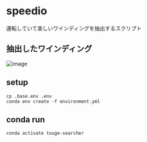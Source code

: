 # speedio
運転していて楽しいワインディングを抽出するスクリプト

## 抽出したワインディング
![image](https://github.com/ritogk/speedio/assets/72111956/9c29dc11-b058-4f5f-8ffa-31d3857a792d)


## setup

```
cp .base.env .env
conda env create -f environment.yml
```

## conda run

```
conda activate touge-searcher
```
